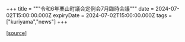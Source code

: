 +++
title = """令和6年栗山町議会定例会7月臨時会議"""
date = 2024-07-02T15:00:00.000Z
expiryDate = 2024-07-02T15:00:00.000Z
tags = ["kuriyama","news"]
+++


[[source]](https://www.town.kuriyama.hokkaido.jp/site/gikai/27903.html)
